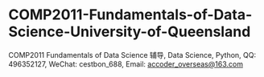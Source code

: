 # COMP2011-Fundamentals-of-Data-Science-University-of-Queensland
COMP2011 Fundamentals of Data Science 辅导, Data Science, Python, QQ: 496352127, WeChat: cestbon_688, Email: accoder_overseas@163.com
